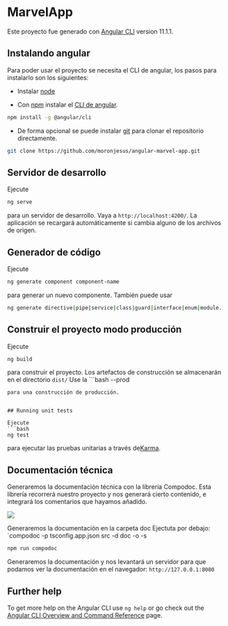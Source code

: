 # MarvelApp

Este proyecto fue generado con [Angular CLI](https://github.com/angular/angular-cli) version 11.1.1.


## Instalando angular

Para poder usar el proyecto se necesita el CLI de angular, los pasos para instalarlo son los siguientes:

- Instalar [node](https://nodejs.org/es/) 

- Con [npm](https://www.npmjs.com/) instalar el [CLI de angular](https://github.com/angular/angular-cli).

```bash
npm install -g @angular/cli
```

- De forma opcional se puede instalar [git](https://git-scm.com/) para clonar el repositorio directamente.

```bash
git clone https://github.com/moronjesus/angular-marvel-app.git
```


## Servidor de desarrollo

Ejecute 
```bash
ng serve
```

para un servidor de desarrollo. Vaya a `http://localhost:4200/`. La aplicación se recargará automáticamente si cambia alguno de los archivos de origen.

## Generador de código

Ejecute 
```bash
ng generate component component-name
``` 
para generar un nuevo componente. También puede usar  
```bash
ng generate directive|pipe|service|class|guard|interface|enum|module.
```

## Construir el proyecto modo producción

Ejecute 
```bash
ng build
```  
para construir el proyecto. Los artefactos de construcción se almacenarán en el directorio `dist/` Use la ```bash
--prod
``` 
para una construcción de producción.


## Running unit tests

Ejecute 
```bash
ng test
```
para ejecutar las pruebas unitarias a través de[Karma](https://karma-runner.github.io).

## Documentación técnica

Generaremos la documentación técnica con la librería Compodoc. Esta librería recorrerá nuestro proyecto y nos generará cierto contenido, e integrará los comentarios que hayamos añadido.

![](./readme/assets/imgCompodoc.png)

Generaremos la documentación en la carpeta doc
Ejectuta por debajo: `compodoc -p tsconfig.app.json src -d doc -o -s
```bash
npm run compodoc
```

Generaremos la documentación y nos levantará un servidor para que podamos ver la documentación en el navegador: `http://127.0.0.1:8080`

## Further help

To get more help on the Angular CLI use `ng help` or go check out the [Angular CLI Overview and Command Reference](https://angular.io/cli) page.
